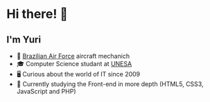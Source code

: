 # Hi there! 👋
## I'm Yuri

- 🚁 [Brazilian Air Force](https://www.fab.mil.br/index.php) aircraft mechanich
- 🎓 Computer Science studant at [UNESA](https://estacio.br/)
- 🖥 Curious about the world of IT since 2009
- 🔭 Currently studying the Front-end in more depth (HTML5, CSS3, JavaScript and PHP)
